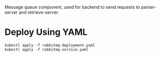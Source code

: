 Message queue component, used for backend to send requests to parser-server and retrieve-server.

# Deploy Using YAML
```shell
kubectl apply -f rabbitmq-deployment.yaml
kubectl apply -f rabbitmq-service.yaml
```